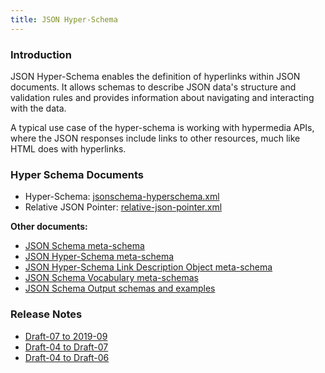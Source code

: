 ```yaml
---
title: JSON Hyper-Schema
---
```


### Introduction

JSON Hyper-Schema enables the definition of hyperlinks within JSON documents. It allows schemas to describe JSON data's structure and validation rules and provides information about navigating and interacting with the data.

A typical use case of the hyper-schema is working with hypermedia APIs, where the JSON responses include links to other resources, much like HTML does with hyperlinks.

### Hyper Schema Documents

- Hyper-Schema: [jsonschema-hyperschema.xml](https://github.com/json-schema-org/json-hyperschema-spec/blob/main/jsonschema-hyperschema.xml)
- Relative JSON Pointer: [relative-json-pointer.xml](https://github.com/json-schema-org/json-schema-spec/blob/master/relative-json-pointer.xml)

**Other documents:**
- [JSON Schema meta-schema](https://github.com/json-schema-org/json-schema-spec/blob/master/schema.json)
- [JSON Hyper-Schema meta-schema](https://github.com/json-schema-org/json-hyperschema-spec/blob/main/hyper-schema.json)
- [JSON Hyper-Schema Link Description Object meta-schema](https://github.com/json-schema-org/json-hyperschema-spec/blob/main/links.json)
- [JSON Schema Vocabulary meta-schemas](https://github.com/json-schema-org/json-hyperschema-spec/tree/main/meta/)
- [JSON Schema Output schemas and examples](https://github.com/json-schema-org/json-hyperschema-spec/tree/main/output/)

### Release Notes

- [Draft-07 to 2019-09](https://json-schema.org/draft/2019-09#hyper-schema-vocabulary)
- [Draft-04 to Draft-07](https://json-schema.org/draft-07/json-hyper-schema-release-notes)
- [Draft-04 to Draft-06](https://json-schema.org/draft-06/json-hyper-schema-release-notes)
